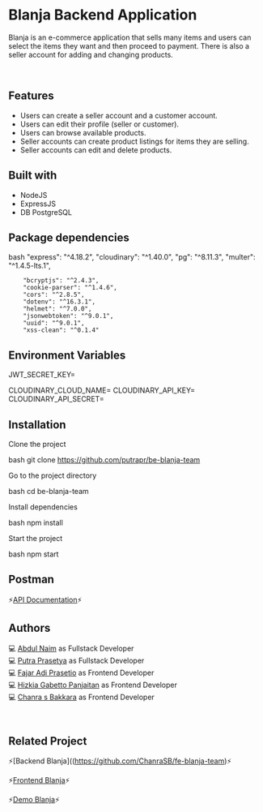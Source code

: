 # Blanja Backend Application

Blanja is an e-commerce application that sells many items and users can select the items they want and then proceed to payment. There is also a seller account for adding and changing products.

<br />

## Features

- Users can create a seller account and a customer account.
- Users can edit their profile (seller or customer).
- Users can browse available products.
- Seller accounts can create product listings for items they are selling.
- Seller accounts can edit and delete products.

## Built with

- NodeJS
- ExpressJS
- DB PostgreSQL

## Package dependencies

bash
		"express": "^4.18.2",
		"cloudinary": "^1.40.0",
		"pg": "^8.11.3",
		"multer": "^1.4.5-lts.1",

		"bcryptjs": "^2.4.3",
		"cookie-parser": "^1.4.6",
		"cors": "^2.8.5",
		"dotenv": "^16.3.1",
		"helmet": "^7.0.0",
		"jsonwebtoken": "^9.0.1",
		"uuid": "^9.0.1",
		"xss-clean": "^0.1.4"


## Environment Variables

JWT_SECRET_KEY=

CLOUDINARY_CLOUD_NAME=
CLOUDINARY_API_KEY=
CLOUDINARY_API_SECRET=


## Installation

Clone the project

bash
  git clone https://github.com/putrapr/be-blanja-team


Go to the project directory

bash
  cd be-blanja-team


Install dependencies

bash
  npm install


Start the project

bash
  npm start


## Postman

⚡[API Documentation](https://documenter.getpostman.com/view/32517438/2sA2r9VNcL )⚡

## Authors

💻 [Abdul Naim](https://github.com/abdulnaim6) as Fullstack Developer <br/>
💻 [Putra Prasetya](https://github.com/putrapr) as Fullstack Developer <br/>
💻 [Fajar Adi Prasetio](https://github.com/FajarAdi25) as Frontend Developer <br/>
💻 [Hizkia Gabetto Panjaitan](https://github.com/HizkiaP) as Frontend Developer <br/>
💻 [Chanra s Bakkara](https://github.com/ChanraSB) as Frontend Developer <br/>

<br />

## Related Project

⚡[Backend Blanja]((https://github.com/ChanraSB/fe-blanja-team)⚡

⚡[Frontend Blanja](https://github.com/abdulnaim6/fe-blanja-team)⚡

⚡[Demo Blanja](https://fe-blanja-team.vercel.app/)⚡
